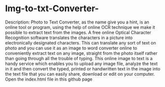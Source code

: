 # Img-to-txt-Converter-
Description: Photo to Text Converter, as the name give you a hint, is an online tool or program, using the help of online OCR technique we make it possible to extract text from the images. A free online Optical Character Recognition software translates the characters in a picture into electronically designated characters. This can translate any sort of text on photo and you can use it as an image to word converter online to conveniently extract text on any image, straight from the photo itself rather than going through all the trouble of typing. This online image to text is a handy service which enables you to upload any image file, analyze the text in it and then convert the typed, printed or handwritten text in the image into the text file that you can easily share, download or edit on your computer. Open the index.html file in this github page 
